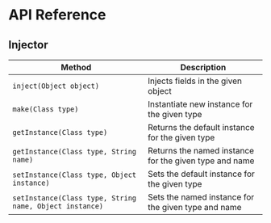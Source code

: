 # API Reference
## Injector
Method                                                  | Description
------------------------------------------------------- | ------------------------------------------------------
`inject(Object object)`                                 | Injects fields in the given object
`make(Class type)`                                      | Instantiate new instance for the given type
`getInstance(Class type)`                               | Returns the default instance for the given type
`getInstance(Class type, String name)`                  | Returns the named instance for the given type and name
`setInstance(Class type, Object instance)`              | Sets the default instance for the given type
`setInstance(Class type, String name, Object instance)` | Sets the named instance for the given type and name